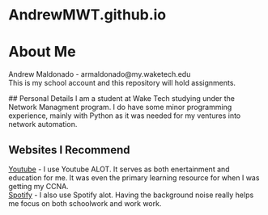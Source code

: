 # AndrewMWT.github.io
# About Me 
<p>Andrew Maldonado - armaldonado@my.waketech.edu <br>
This is my school account and this repository will hold assignments.</p>
## Personal Details
I am a student at Wake Tech studying under the Network Managment program. I do have some minor programming experience, mainly with Python as it was needed for my ventures into network automation.

## Websites I Recommend
[Youtube](https://www.youtube.com) - I use Youtube ALOT. It serves as both enertainment and education for me. It was even the primary learning resource for when I was getting my CCNA.  
[Spotify](https://open.spotify.com/) - I also use Spotify alot. Having the background noise really helps me focus on both schoolwork and work work.  